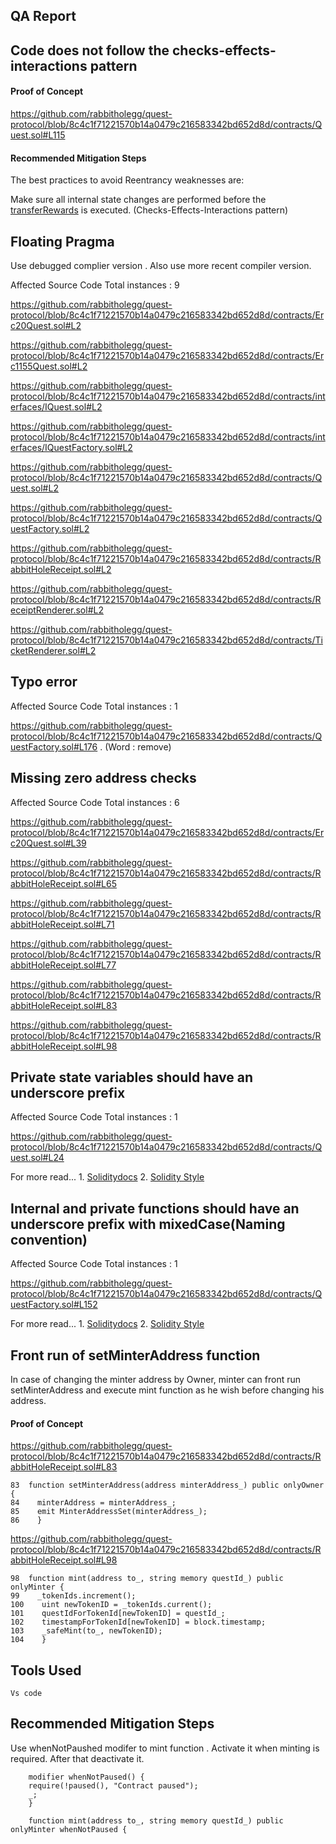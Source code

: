 ## QA Report

## Code does not follow the checks-effects-interactions pattern

#### Proof of Concept

https://github.com/rabbitholegg/quest-protocol/blob/8c4c1f71221570b14a0479c216583342bd652d8d/contracts/Quest.sol#L115

#### Recommended Mitigation Steps

The best practices to avoid Reentrancy weaknesses are:

Make sure all internal state changes are performed before the [transferRewards](https://github.com/rabbitholegg/quest-protocol/blob/8c4c1f71221570b14a0479c216583342bd652d8d/contracts/Quest.sol#L114) is executed. (Checks-Effects-Interactions pattern)


## Floating Pragma

Use debugged complier version . Also use more recent compiler version.

Affected Source Code
Total instances : 9

https://github.com/rabbitholegg/quest-protocol/blob/8c4c1f71221570b14a0479c216583342bd652d8d/contracts/Erc20Quest.sol#L2

https://github.com/rabbitholegg/quest-protocol/blob/8c4c1f71221570b14a0479c216583342bd652d8d/contracts/Erc1155Quest.sol#L2

https://github.com/rabbitholegg/quest-protocol/blob/8c4c1f71221570b14a0479c216583342bd652d8d/contracts/interfaces/IQuest.sol#L2

https://github.com/rabbitholegg/quest-protocol/blob/8c4c1f71221570b14a0479c216583342bd652d8d/contracts/interfaces/IQuestFactory.sol#L2

https://github.com/rabbitholegg/quest-protocol/blob/8c4c1f71221570b14a0479c216583342bd652d8d/contracts/Quest.sol#L2

https://github.com/rabbitholegg/quest-protocol/blob/8c4c1f71221570b14a0479c216583342bd652d8d/contracts/QuestFactory.sol#L2

https://github.com/rabbitholegg/quest-protocol/blob/8c4c1f71221570b14a0479c216583342bd652d8d/contracts/RabbitHoleReceipt.sol#L2

https://github.com/rabbitholegg/quest-protocol/blob/8c4c1f71221570b14a0479c216583342bd652d8d/contracts/ReceiptRenderer.sol#L2

https://github.com/rabbitholegg/quest-protocol/blob/8c4c1f71221570b14a0479c216583342bd652d8d/contracts/TicketRenderer.sol#L2

## Typo error

Affected Source Code
Total instances : 1

https://github.com/rabbitholegg/quest-protocol/blob/8c4c1f71221570b14a0479c216583342bd652d8d/contracts/QuestFactory.sol#L176 . (Word : remove)

## Missing zero address checks

Affected Source Code
Total instances : 6

https://github.com/rabbitholegg/quest-protocol/blob/8c4c1f71221570b14a0479c216583342bd652d8d/contracts/Erc20Quest.sol#L39

https://github.com/rabbitholegg/quest-protocol/blob/8c4c1f71221570b14a0479c216583342bd652d8d/contracts/RabbitHoleReceipt.sol#L65

https://github.com/rabbitholegg/quest-protocol/blob/8c4c1f71221570b14a0479c216583342bd652d8d/contracts/RabbitHoleReceipt.sol#L71

https://github.com/rabbitholegg/quest-protocol/blob/8c4c1f71221570b14a0479c216583342bd652d8d/contracts/RabbitHoleReceipt.sol#L77

https://github.com/rabbitholegg/quest-protocol/blob/8c4c1f71221570b14a0479c216583342bd652d8d/contracts/RabbitHoleReceipt.sol#L83

https://github.com/rabbitholegg/quest-protocol/blob/8c4c1f71221570b14a0479c216583342bd652d8d/contracts/RabbitHoleReceipt.sol#L98


## Private state variables should have an underscore prefix

Affected Source Code
Total instances : 1

https://github.com/rabbitholegg/quest-protocol/blob/8c4c1f71221570b14a0479c216583342bd652d8d/contracts/Quest.sol#L24

For more read...
    1. [Soliditydocs](https://docs.soliditylang.org/en/v0.8.15/style-guide.html#local-and-state-variable-names)
    2. [Solidity Style](https://www.notion.so/Solidity-Style-44daebebfbd645b0b9cbad7075ba42fe)


## Internal and private functions should have an underscore prefix with mixedCase(Naming convention)

Affected Source Code
Total instances : 1

https://github.com/rabbitholegg/quest-protocol/blob/8c4c1f71221570b14a0479c216583342bd652d8d/contracts/QuestFactory.sol#L152

 For more read...
    1. [Soliditydocs](https://docs.soliditylang.org/en/v0.8.15/style-guide.html#function-names)
    2. [Solidity Style](https://www.notion.so/Solidity-Style-44daebebfbd645b0b9cbad7075ba42fe)


## Front run of setMinterAddress function
In case of changing the minter address by Owner, minter can front run setMinterAddress and execute mint function as he wish before changing
his address.

#### Proof of Concept

https://github.com/rabbitholegg/quest-protocol/blob/8c4c1f71221570b14a0479c216583342bd652d8d/contracts/RabbitHoleReceipt.sol#L83


    83  function setMinterAddress(address minterAddress_) public onlyOwner {
    84    minterAddress = minterAddress_;
    85    emit MinterAddressSet(minterAddress_);
    86    }

https://github.com/rabbitholegg/quest-protocol/blob/8c4c1f71221570b14a0479c216583342bd652d8d/contracts/RabbitHoleReceipt.sol#L98

    98  function mint(address to_, string memory questId_) public onlyMinter {
    99    _tokenIds.increment();
    100    uint newTokenID = _tokenIds.current();
    101    questIdForTokenId[newTokenID] = questId_;
    102    timestampForTokenId[newTokenID] = block.timestamp;
    103    _safeMint(to_, newTokenID);
    104    }

## Tools Used
    Vs code

## Recommended Mitigation Steps
Use whenNotPaushed modifer to mint function . Activate it when minting is required. After that deactivate it.

        modifier whenNotPaused() {
        require(!paused(), "Contract paused");
        _;
        }
    
        function mint(address to_, string memory questId_) public onlyMinter whenNotPaused {



    
    
    
    
    



















